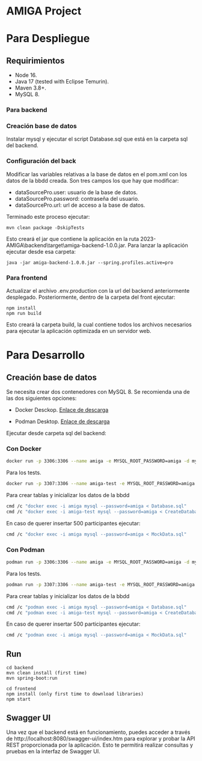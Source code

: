# AMIGA Project 

# Para Despliegue 

## Requirimientos

- Node 16.
- Java 17 (tested with Eclipse Temurin).
- Maven 3.8+.
- MySQL 8.

### Para backend

### Creación base de datos

Instalar mysql y ejecutar el script Database.sql que está en la carpeta sql del backend.

### Configuración del back

Modificar las variables relativas a la base de datos en el pom.xml con los datos de la bbdd creada.
Son tres campos los que hay que modificar: 
- dataSourcePro.user: usuario de la base de datos.
- dataSourcePro.password: contraseña del usuario.
- dataSourcePro.url: url de acceso a la base de datos.

Terminado este proceso ejecutar:

```
mvn clean package -DskipTests
```

Esto creará el jar que contiene la aplicación en la ruta 2023-AMIGA\backend\target\amiga-backend-1.0.0.jar. 
Para lanzar la aplicación ejecutar desde esa carpeta:

```
java -jar amiga-backend-1.0.0.jar --spring.profiles.active=pro
```

### Para frontend

Actualizar el archivo .env.production con la url del backend anteriormente desplegado. Posteriormente,
dentro de la carpeta del front ejecutar:

```
npm install
npm run build
```
Esto creará la carpeta build, la cual contiene todos los archivos necesarios para ejecutar la aplicación optimizada en un servidor web. 

# Para Desarrollo

## Creación base de datos

Se necesita crear dos contenedores con MySQL 8. Se recomienda una de las dos siguientes opciones:

- Docker Desckop. [Enlace de descarga](https://www.docker.com/products/docker-desktop/)

- Podman Desktop. [Enlace de descarga](https://podman-desktop.io/docs/Installation)

Ejecutar desde carpeta sql del backend:
### Con Docker

```bash
docker run -p 3306:3306 --name amiga -e MYSQL_ROOT_PASSWORD=amiga -d mysql:8
```
Para los tests.

```bash
docker run -p 3307:3306 --name amiga-test -e MYSQL_ROOT_PASSWORD=amiga -d mysql:8
```

Para crear tablas y inicializar los datos de la bbdd
```bash
cmd /c "docker exec -i amiga mysql --password=amiga < Database.sql"
cmd /c "docker exec -i amiga-test mysql --password=amiga < CreateDatabaseTest.sql"
```

En caso de querer insertar 500 participantes ejecutar:
```bash
cmd /c "docker exec -i amiga mysql --password=amiga < MockData.sql"
```
### Con Podman

```bash
podman run -p 3306:3306 --name amiga -e MYSQL_ROOT_PASSWORD=amiga -d mysql:8
```
Para los tests.

```bash
podman run -p 3307:3306 --name amiga-test -e MYSQL_ROOT_PASSWORD=amiga -d mysql:8
```

Para crear tablas y inicializar los datos de la bbdd 
```bash
cmd /c "podman exec -i amiga mysql --password=amiga < Database.sql"
cmd /c "podman exec -i amiga-test mysql --password=amiga < CreateDatabaseTest.sql"
```
En caso de querer insertar 500 participantes ejecutar:
```bash
cmd /c "podman exec -i amiga mysql --password=amiga < MockData.sql"

```


## Run

```
cd backend
mvn clean install (first time)
mvn spring-boot:run

cd frontend
npm install (only first time to download libraries)
npm start
```
## Swagger UI
Una vez que el backend está en funcionamiento, puedes acceder a través de http://localhost:8080/swagger-ui/index.htm 
para explorar y probar la API REST proporcionada por la aplicación. Esto te permitirá realizar consultas 
y pruebas en la interfaz de Swagger UI.
